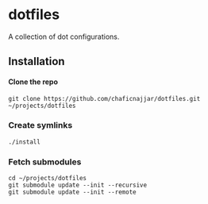 dotfiles
========

A collection of dot configurations.

## Installation

#### Clone the repo
`git clone https://github.com/chaficnajjar/dotfiles.git ~/projects/dotfiles`

### Create symlinks
`./install`

### Fetch submodules
```
cd ~/projects/dotfiles
git submodule update --init --recursive
git submodule update --init --remote
```
